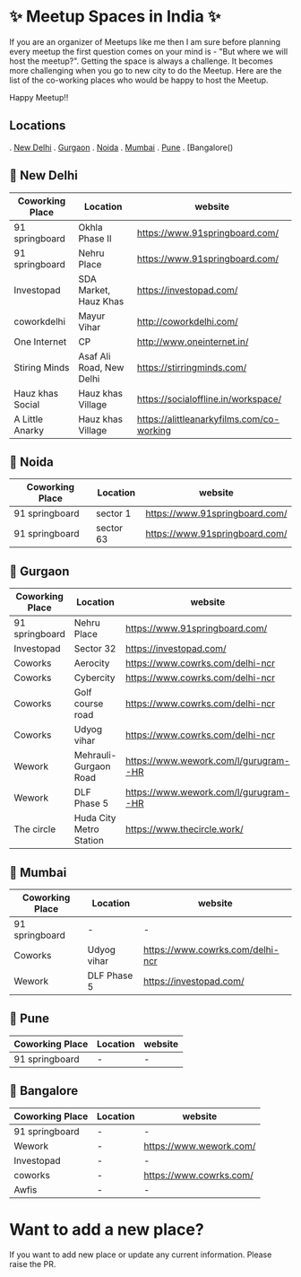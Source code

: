# :sparkles: Meetup Spaces in India :sparkles:
If you are an organizer of Meetups like me then I am sure before planning every meetup the first question comes on your mind is  - "But where we will host the meetup?". Getting the space is always a challenge. It becomes more challenging when you go to new city to do the Meetup. Here are the list of the co-working places who would be happy to host the Meetup.

Happy Meetup!!

## Locations
. [New Delhi]()
. [Gurgaon]()
. [Noida]()
. [Mumbai]()
. [Pune]()
. [Bangalore()

## :round_pushpin: New Delhi
| Coworking Place | Location |  website |
| ------ | ------ | ------ |
| 91 springboard | Okhla Phase II | https://www.91springboard.com/ |
| 91 springboard | Nehru Place | https://www.91springboard.com/|
| Investopad | SDA Market, Hauz Khas | https://investopad.com/ |
| coworkdelhi | Mayur Vihar | http://coworkdelhi.com/ | 
| One Internet | CP | http://www.oneinternet.in/ |
| Stiring Minds | Asaf Ali Road, New Delhi | https://stirringminds.com/ |
| Hauz khas Social | Hauz khas Village | https://socialoffline.in/workspace/ | 
| A Little Anarky | Hauz khas Village |  https://alittleanarkyfilms.com/co-working |

## :round_pushpin: Noida
| Coworking Place | Location |  website |
| ------ | ------ | ------ |
| 91 springboard | sector 1 | https://www.91springboard.com/ |
| 91 springboard | sector 63 | https://www.91springboard.com/ |

## :round_pushpin: Gurgaon
| Coworking Place | Location |  website |
| ------ | ------ | ------ |
| 91 springboard | Nehru Place | https://www.91springboard.com/|
| Investopad | Sector 32 | https://investopad.com/ |
| Coworks | Aerocity | https://www.cowrks.com/delhi-ncr |
| Coworks | Cybercity | https://www.cowrks.com/delhi-ncr |
| Coworks | Golf course road | https://www.cowrks.com/delhi-ncr |
| Coworks | Udyog vihar | https://www.cowrks.com/delhi-ncr |
| Wework | Mehrauli-Gurgaon Road | https://www.wework.com/l/gurugram--HR |
| Wework | DLF Phase 5 | https://www.wework.com/l/gurugram--HR |
| The circle | Huda City Metro Station | https://www.thecircle.work/ |

## :round_pushpin: Mumbai
| Coworking Place | Location |  website |
| ------ | ------ | ------ |
| 91 springboard | - |- |
| Coworks | Udyog vihar | https://www.cowrks.com/delhi-ncr |
| Wework | DLF Phase 5 | https://investopad.com/ |


## :round_pushpin: Pune
| Coworking Place | Location |  website |
| ------ | ------ | ------ |
| 91 springboard | - | - |



## :round_pushpin: Bangalore
| Coworking Place | Location |  website |
| ------ | ------ | ------ |
| 91 springboard | - |- |
| Wework | - |  https://www.wework.com/ |
| Investopad |- | - |
| coworks | - | https://www.cowrks.com/ | 
| Awfis | - | - | 

# Want to add a new place?
If you want to add new place or update any current information. Please raise the PR.
